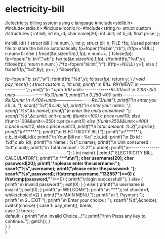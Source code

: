 # electricity-bill
//electricity billing system using c language
#include<stdlib.h>
#include<stdio.h>
#include<conio.h>
#include<string.h>
struct custom //structures
{
	int bill;
	int eb_id;
	char name[20];
	int unit;
	int b_id;
	float price;
};

int bill_id() 
  {
  	struct bill
    {
	int num;
    };
   int y;
   struct bill n;
   FILE *fp; //used pointer file to store the bill no automatically
   fp=fopen("bi.bin","rb");
   if(fp==NULL) 
      n.num=0;
      else
      {
      	fread(&n,sizeof(n),1,fp);
      	n.num++;
	  }
	  fclose(fp);
      fp=fopen("bi.bin","wb");
      fwrite(&n,sizeof(n),1,fp);
   //fprintf(fp,"%d",y);
   fclose(fp);
   return n.num;
  }
  /*fp=fopen("bi.txt","r");
    if(fp==NULL) 
      y=1;
    else
      {
       fscanf(fp,"%d",&y);
       y++;
      }
   fclose(fp);

   fp=fopen("bi.txt","w");
   fprintf(fp,"%d",y);
   fclose(fp);
   return y;
  } */
  void pay_ment() 
{
	struct custom c;
	int unit;
	printf("\n                     BILL PAYMENT \n                --------------------");
    printf("\n 1.upto 100 units--------------Rs.10/unit \n 2.101-250 units---------------Rs.11/unit");
    printf("\n 3.250-400 units--------------Rs.12/unit \n 4.400+units------------------Rs.13/unit");
	printf("\n enter you eb id: ");
	scanf("%d",&c.eb_id);
	printf("\n enter your name:  ");
	scanf("%s",&c.name);
	printf("\n enter the units consumed:   ");
	scanf("%d",&c.unit);
	unit=c.unit;
	if(unit<=100)
	 c.price=unit*10;
	else if(unit>100&&unit<=250)
	 c.price=unit*11;
	else if(unit>250&&unit<=400)
	 c.price=unit*12;
	else 
	 c.price=unit*13;
	printf("\n total amount:    %.2f",c.price);
	printf("\n*******");
    printf("\n                 ELECTRICITY BILL");
    printf("\n******");
    c.b_id=bill_id();
	printf("\n     Your Bill no   : %d",c.b_id);
    printf("\n     Eb id          : %d",c.eb_id);
    printf("\n     Name           : %s",c.name);
    printf("\n     Unit consumed  : %d",c.unit);
    printf("\n     Total amount   : %.2f",c.price);
    printf("\n----------------------------------------------");
   }
int main()
{
	printf("                                       ELECTRICITY BILL CALCULATOR");
	printf("\n                               *****\n\n");
    char username[20];
	char password[20];
	printf("\nplease enter the username:");
	scanf("%s",username);
	printf("please enter the password: ");
	scanf("%s",password);
	if(strcmp(username,"132857")==0)
	{
		if(strcmp(password,"**")==0)
		{
			printf("\nlogin successfull!");
		}
		else
		{
			printf("\n invalid password");
			exit(0);
		}
	}
	else
	{
		printf("\n username is invalid");
		exit(0);
    }
      printf("\n                                           WELCOME");
	  printf("\n                                        ***");
    int choice=1;
    while(choice!=2)
    {
      printf("\n                                         MAIN MENU  ");	
      printf("\n                                        1. Payment  ");
      printf("\n                                        2.. EXIT ");
      printf("\n Enter your choice :   ");
      scanf("%d",&choice);
       switch(choice)
        {
          case 1: pay_ment();
                  break;    
          case 2: break;	  	  
          default:
		  {
          	printf("\n\n  Invalid Choice...!");
          	printf("\n\n Press any key to continue..");
          	getch();
	     } 	          	  	
        }
     } 	
 }
